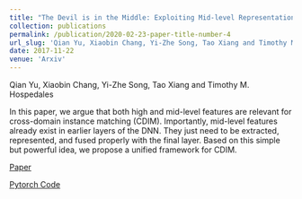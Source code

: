 ```yaml
---
title: "The Devil is in the Middle: Exploiting Mid-level Representations for Cross-Domain Instance Matching"
collection: publications
permalink: /publication/2020-02-23-paper-title-number-4
url_slug: 'Qian Yu, Xiaobin Chang, Yi-Zhe Song, Tao Xiang and Timothy M. Hospedales'
date: 2017-11-22
venue: 'Arxiv'
---
```

Qian Yu, Xiaobin Chang, Yi-Zhe Song, Tao Xiang and Timothy M. Hospedales

In this paper, we argue that both high and mid-level features are relevant for cross-domain instance matching (CDIM). Importantly, mid-level features already exist in earlier layers of the DNN. They just need to be extracted, represented, and fused properly with the final layer. Based on this simple but powerful idea, we propose a unified framework for CDIM.

[Paper](https://arxiv.org/abs/1711.08106)

[Pytorch Code](https://github.com/KaiyangZhou/deep-person-reid)
